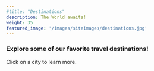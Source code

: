 ```yaml
---
#title: "Destinations"
description: The World awaits! 
weight: 35
featured_image: '/images/siteimages/destinations.jpg'
---
```



### Explore some of our favorite travel destinations! 
Click on a city to learn more. 

